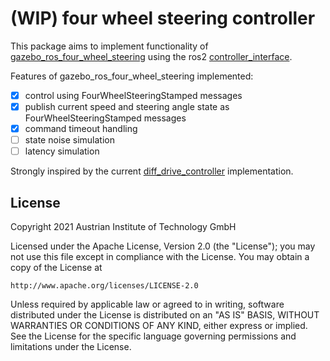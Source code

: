 # (WIP) four wheel steering controller

This package aims to implement functionality of [gazebo_ros_four_wheel_steering](https://github.com/Kettenhoax/gazebo_ros_four_wheel_steering) using the ros2 [controller_interface](https://index.ros.org/p/controller_interface/).

Features of gazebo_ros_four_wheel_steering implemented:

* [x] control using FourWheelSteeringStamped messages
* [x] publish current speed and steering angle state as FourWheelSteeringStamped messages
* [x] command timeout handling
* [ ] state noise simulation
* [ ] latency simulation

Strongly inspired by the current [diff_drive_controller](https://index.ros.org/p/diff_drive_controller/) implementation.

## License

Copyright 2021 Austrian Institute of Technology GmbH

Licensed under the Apache License, Version 2.0 (the "License");
you may not use this file except in compliance with the License.
You may obtain a copy of the License at

    http://www.apache.org/licenses/LICENSE-2.0

Unless required by applicable law or agreed to in writing, software
distributed under the License is distributed on an "AS IS" BASIS,
WITHOUT WARRANTIES OR CONDITIONS OF ANY KIND, either express or implied.
See the License for the specific language governing permissions and
limitations under the License.